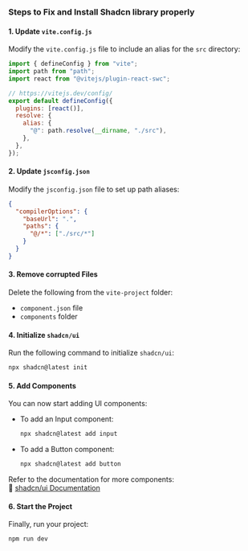 ### Steps to Fix and Install Shadcn library properly

#### 1. Update `vite.config.js`  
Modify the `vite.config.js` file to include an alias for the `src` directory:  

```javascript
import { defineConfig } from "vite";
import path from "path";
import react from "@vitejs/plugin-react-swc";

// https://vitejs.dev/config/
export default defineConfig({
  plugins: [react()],
  resolve: {
    alias: {
      "@": path.resolve(__dirname, "./src"),
    },
  },
});
```

#### 2. Update `jsconfig.json`  
Modify the `jsconfig.json` file to set up path aliases:  

```json
{
  "compilerOptions": {
    "baseUrl": ".",
    "paths": {
      "@/*": ["./src/*"]
    }
  }
}
```

#### 3. Remove corrupted Files  
Delete the following from the `vite-project` folder:  
- `component.json` file  
- `components` folder  

#### 4. Initialize `shadcn/ui`  
Run the following command to initialize `shadcn/ui`:  

```sh
npx shadcn@latest init
```

#### 5. Add Components  
You can now start adding UI components:  

- To add an Input component:  
  ```sh
  npx shadcn@latest add input
  ```
- To add a Button component:  
  ```sh
  npx shadcn@latest add button
  ```

Refer to the documentation for more components:  
🔗 [shadcn/ui Documentation](https://ui.shadcn.com/docs/components/accordion)  

#### 6. Start the Project  
Finally, run your project:  

```sh
npm run dev
```
